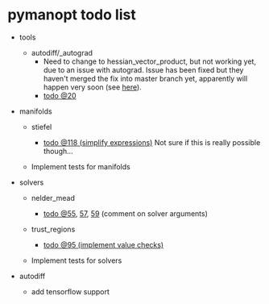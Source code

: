 # pymanopt todo list

- tools

    - autodiff/_autograd
        - Need to change to hessian_vector_product, but not working yet, due to an issue with autograd. Issue has been fixed but they haven't merged the fix into master branch yet, apparently will happen very soon (see [here](https://github.com/HIPS/autograd/issues/86)).
        - [todo @20](./pymanopt/tools/autodiff/_autograd.py#L20)
        
- manifolds

    - stiefel
        - [todo @118 (simplify expressions)](./pymanopt/manifolds/stiefel.py#L118) Not sure if this is really possible though...

    - Implement tests for manifolds

- solvers

    - nelder_mead
        - [todo @55](./pymanopt/solvers/nelder_mead.py#L55), [57](./pymanopt/solvers/nelder_mead.py#L57), [59](./pymanopt/solvers/nelder_mead.py#L59) 
        (comment on solver arguments)

    - trust_regions
        - [todo @95 (implement value checks)](./pymanopt/solvers/trust_regions.py#L95)
        
    - Implement tests for solvers
    
- autodiff
    - add tensorflow support
